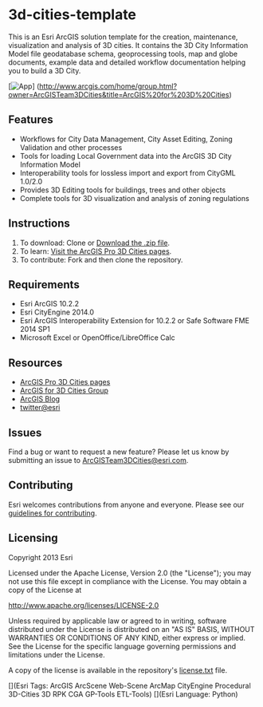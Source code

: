 # 3d-cities-template

This is an Esri ArcGIS solution template for the creation, maintenance, visualization and analysis of 3D cities. It contains the 3D City Information Model file geodatabase schema, geoprocessing tools, map and globe documents, example data and detailed workflow documentation helping you to build a 3D City.

[![App](https://github.com/Esri/3d-cities-template/raw/master/3d-cities-template.png "Zoning Designer results in the Web Viewer")] (http://www.arcgis.com/home/group.html?owner=ArcGISTeam3DCities&title=ArcGIS%20for%203D%20Cities)

## Features

* Workflows for City Data Management, City Asset Editing, Zoning Validation and other processes
* Tools for loading Local Government data into the ArcGIS 3D City Information Model
* Interoperability tools for lossless import and export from CityGML 1.0/2.0
* Provides 3D Editing tools for buildings, trees and other objects
* Complete tools for 3D visualization and analysis of zoning regulations

## Instructions

1.	To download: Clone or [Download the .zip file](https://github.com/Esri/3d-cities-template/archive/master.zip).
1.  To learn: [Visit the ArcGIS Pro 3D Cities pages](http://pro.arcgis.com/en/3d-gis/3d-cities/).
1.	To contribute: Fork and then clone the repository.

## Requirements

* Esri ArcGIS 10.2.2
* Esri CityEngine 2014.0
* Esri ArcGIS Interoperability Extension for 10.2.2 or Safe Software FME 2014 SP1
* Microsoft Excel or OpenOffice/LibreOffice Calc

## Resources

* [ArcGIS Pro 3D Cities pages](http://pro.arcgis.com/en/3d-gis/3d-cities/)
* [ArcGIS for 3D Cities Group](http://www.arcgis.com/home/group.html?owner=ArcGISTeam3DCities&title=ArcGIS%20for%203D%20Cities)
* [ArcGIS Blog](http://blogs.esri.com/esri/arcgis/)
* [twitter@esri](http://twitter.com/esri)

## Issues

Find a bug or want to request a new feature?  Please let us know by submitting an issue to ArcGISTeam3DCities@esri.com.

## Contributing

Esri welcomes contributions from anyone and everyone. Please see our [guidelines for contributing](https://github.com/esri/contributing).

## Licensing
Copyright 2013 Esri

Licensed under the Apache License, Version 2.0 (the "License");
you may not use this file except in compliance with the License.
You may obtain a copy of the License at

   http://www.apache.org/licenses/LICENSE-2.0

Unless required by applicable law or agreed to in writing, software
distributed under the License is distributed on an "AS IS" BASIS,
WITHOUT WARRANTIES OR CONDITIONS OF ANY KIND, either express or implied.
See the License for the specific language governing permissions and
limitations under the License.

A copy of the license is available in the repository's [license.txt]( https://raw.github.com/Esri/3d-cities-template/master/license.txt) file.

[](Esri Tags: ArcGIS ArcScene Web-Scene ArcMap CityEngine Procedural 3D-Cities 3D RPK CGA GP-Tools ETL-Tools)
[](Esri Language: Python)
